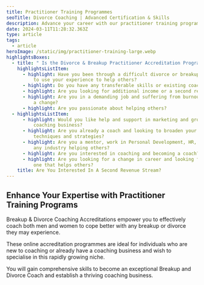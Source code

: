 ```yaml
---
title: Practitioner Training Programmes
seoTitle: Divorce Coaching | Advanced Certification & Skills
description: Advance your career with our practitioner training programs. Gain essential skills and certification to become a proficient divorce coach
date: 2024-03-11T11:28:32.363Z
type: article
tags:
  - article
heroImage: /static/img/practitioner-training-large.webp
highlightsBoxes:
  - title: " Is the Divorce & Breakup Practitioner Accreditation Programme For Me?"
    highlightsListItem:
      - highlight: Have you been through a difficult divorce or breakup and would like
          to use your experience to help others?
      - highlight: Do you have any transferable skills or existing coaching experience?
      - highlight: Are you looking for additional income or a second revenue stream?
      - highlight: Are you in a demanding job and suffering from burnout and would like
          a change?
      - highlight: Are you passionate about helping others?
  - highlightsListItem:
      - highlight: Would you like help and support in marketing and growing your own
          coaching business?
      - highlight: Are you already a coach and looking to broaden your existing coaching
          techniques and strategies?
      - highlight: Are you a mentor, work in Personal Development, HR, Recruitment or
          any industry helping others?
      - highlight: Are you interested in coaching and becoming a coach?
      - highlight: Are you looking for a change in career and looking for a rewarding
          one that helps others?
    title: Are You Interested In A Second Revenue Stream?
---
```

## Enhance Your Expertise with Practitioner Training Programs

Breakup & Divorce Coaching Accreditations empower you to effectively coach both men and women to cope better with any breakup or divorce they may experience.

These online accreditation programmes are ideal for individuals who are new to coaching or already have a coaching business and wish to specialise in this rapidly growing niche.

You will gain comprehensive skills to become an exceptional Breakup and Divorce Coach and establish a thriving coaching business.
